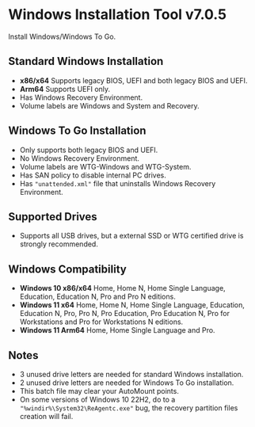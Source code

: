 # Windows Installation Tool v7.0.5
Install Windows/Windows To Go.

## Standard Windows Installation
- **x86/x64** Supports legacy BIOS, UEFI and both legacy BIOS and UEFI.
- **Arm64** Supports UEFI only.
- Has Windows Recovery Environment.
- Volume labels are Windows and System and Recovery.

## Windows To Go Installation
- Only supports both legacy BIOS and UEFI.
- No Windows Recovery Environment.
- Volume labels are WTG-Windows and WTG-System.
- Has SAN policy to disable internal PC drives.
- Has `"unattended.xml"` file that uninstalls Windows Recovery Environment.

## Supported Drives
- Supports all USB drives, but a external SSD or WTG certified drive is strongly recommended.

## Windows Compatibility
- **Windows 10 x86/x64** Home, Home N, Home Single Language, Education, Education N, Pro and Pro N editions.
- **Windows 11 x64** Home, Home N, Home Single Language, Education, Education N, Pro, Pro N, Pro Education, Pro Education N, Pro for Workstations and Pro for Workstations N editions.  
- **Windows 11 Arm64** Home, Home Single Language and Pro.

## Notes
- 3 unused drive letters are needed for standard Windows installation.
- 2 unused drive letters are needed for Windows To Go installation.
- This batch file may clear your AutoMount points.
- On some versions of Windows 10 22H2, do to a `"%windir%\System32\ReAgentc.exe"` bug, the recovery partition files creation will fail.
